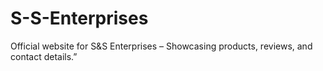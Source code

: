 # S-S-Enterprises
Official website for S&amp;S Enterprises – Showcasing products, reviews, and contact details.”
